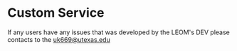 # Custom Service

If any users have any issues that was developed by the LEOM's DEV please contacts to the uk669@utexas.edu
